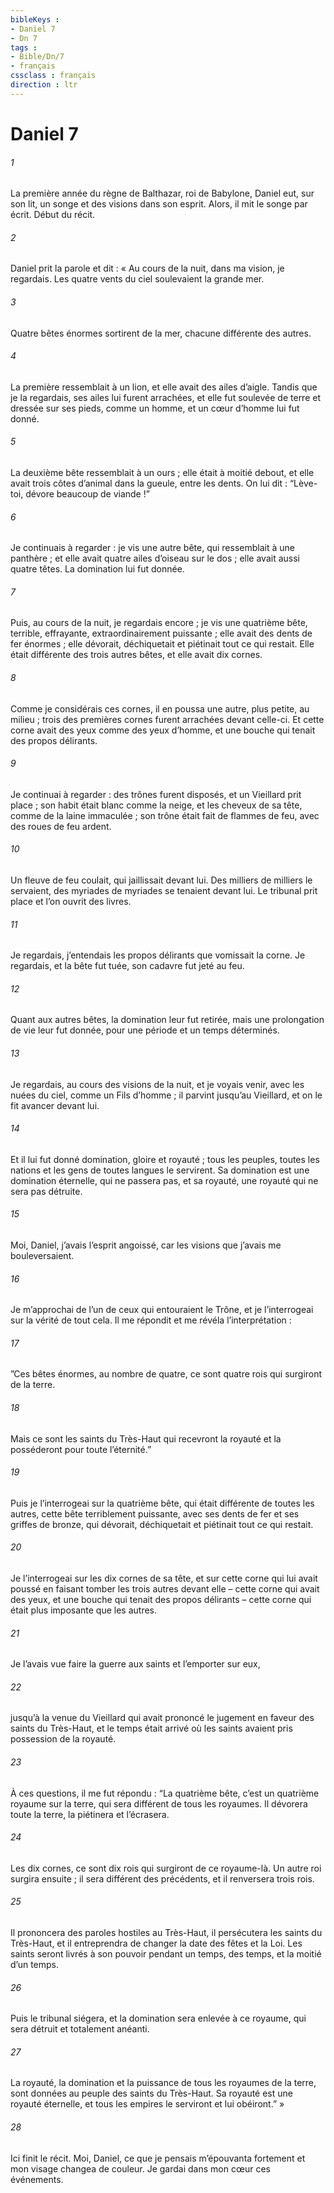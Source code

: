 ```yaml
---
bibleKeys : 
- Daniel 7
- Dn 7
tags : 
- Bible/Dn/7
- français
cssclass : français
direction : ltr
---
```


# Daniel 7

###### 1
La première année du règne de Balthazar, roi de Babylone, Daniel eut, sur son lit, un songe et des visions dans son esprit. Alors, il mit le songe par écrit.
Début du récit.
###### 2
Daniel prit la parole et dit : « Au cours de la nuit, dans ma vision, je regardais. Les quatre vents du ciel soulevaient la grande mer.
###### 3
Quatre bêtes énormes sortirent de la mer, chacune différente des autres.
###### 4
La première ressemblait à un lion, et elle avait des ailes d’aigle. Tandis que je la regardais, ses ailes lui furent arrachées, et elle fut soulevée de terre et dressée sur ses pieds, comme un homme, et un cœur d’homme lui fut donné.
###### 5
La deuxième bête ressemblait à un ours ; elle était à moitié debout, et elle avait trois côtes d’animal dans la gueule, entre les dents. On lui dit : “Lève-toi, dévore beaucoup de viande !”
###### 6
Je continuais à regarder : je vis une autre bête, qui ressemblait à une panthère ; et elle avait quatre ailes d’oiseau sur le dos ; elle avait aussi quatre têtes. La domination lui fut donnée.
###### 7
Puis, au cours de la nuit, je regardais encore ; je vis une quatrième bête, terrible, effrayante, extraordinairement puissante ; elle avait des dents de fer énormes ; elle dévorait, déchiquetait et piétinait tout ce qui restait. Elle était différente des trois autres bêtes, et elle avait dix cornes.
###### 8
Comme je considérais ces cornes, il en poussa une autre, plus petite, au milieu ; trois des premières cornes furent arrachées devant celle-ci. Et cette corne avait des yeux comme des yeux d’homme, et une bouche qui tenait des propos délirants.
###### 9
Je continuai à regarder : des trônes furent disposés, et un Vieillard prit place ; son habit était blanc comme la neige, et les cheveux de sa tête, comme de la laine immaculée ; son trône était fait de flammes de feu, avec des roues de feu ardent.
###### 10
Un fleuve de feu coulait, qui jaillissait devant lui. Des milliers de milliers le servaient, des myriades de myriades se tenaient devant lui. Le tribunal prit place et l’on ouvrit des livres.
###### 11
Je regardais, j’entendais les propos délirants que vomissait la corne. Je regardais, et la bête fut tuée, son cadavre fut jeté au feu.
###### 12
Quant aux autres bêtes, la domination leur fut retirée, mais une prolongation de vie leur fut donnée, pour une période et un temps déterminés.
###### 13
Je regardais, au cours des visions de la nuit, et je voyais venir, avec les nuées du ciel, comme un Fils d’homme ; il parvint jusqu’au Vieillard, et on le fit avancer devant lui.
###### 14
Et il lui fut donné domination, gloire et royauté ; tous les peuples, toutes les nations et les gens de toutes langues le servirent. Sa domination est une domination éternelle, qui ne passera pas, et sa royauté, une royauté qui ne sera pas détruite.
###### 15
Moi, Daniel, j’avais l’esprit angoissé, car les visions que j’avais me bouleversaient.
###### 16
Je m’approchai de l’un de ceux qui entouraient le Trône, et je l’interrogeai sur la vérité de tout cela. Il me répondit et me révéla l’interprétation :
###### 17
”Ces bêtes énormes, au nombre de quatre, ce sont quatre rois qui surgiront de la terre.
###### 18
Mais ce sont les saints du Très-Haut qui recevront la royauté et la posséderont pour toute l’éternité.”
###### 19
Puis je l’interrogeai sur la quatrième bête, qui était différente de toutes les autres, cette bête terriblement puissante, avec ses dents de fer et ses griffes de bronze, qui dévorait, déchiquetait et piétinait tout ce qui restait.
###### 20
Je l’interrogeai sur les dix cornes de sa tête, et sur cette corne qui lui avait poussé en faisant tomber les trois autres devant elle – cette corne qui avait des yeux, et une bouche qui tenait des propos délirants – cette corne qui était plus imposante que les autres.
###### 21
Je l’avais vue faire la guerre aux saints et l’emporter sur eux,
###### 22
jusqu’à la venue du Vieillard qui avait prononcé le jugement en faveur des saints du Très-Haut, et le temps était arrivé où les saints avaient pris possession de la royauté.
###### 23
À ces questions, il me fut répondu : “La quatrième bête, c’est un quatrième royaume sur la terre, qui sera différent de tous les royaumes. Il dévorera toute la terre, la piétinera et l’écrasera.
###### 24
Les dix cornes, ce sont dix rois qui surgiront de ce royaume-là. Un autre roi surgira ensuite ; il sera différent des précédents, et il renversera trois rois.
###### 25
Il prononcera des paroles hostiles au Très-Haut, il persécutera les saints du Très-Haut, et il entreprendra de changer la date des fêtes et la Loi. Les saints seront livrés à son pouvoir pendant un temps, des temps, et la moitié d’un temps.
###### 26
Puis le tribunal siégera, et la domination sera enlevée à ce royaume, qui sera détruit et totalement anéanti.
###### 27
La royauté, la domination et la puissance de tous les royaumes de la terre, sont données au peuple des saints du Très-Haut. Sa royauté est une royauté éternelle, et tous les empires le serviront et lui obéiront.” »
###### 28
Ici finit le récit.
Moi, Daniel, ce que je pensais m’épouvanta fortement et mon visage changea de couleur. Je gardai dans mon cœur ces événements.
